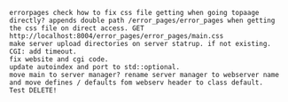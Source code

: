 	errorpages check how to fix css file getting when going topaage directly? appends double path /error_pages/error_pages when getting the css file on direct access. GET http://localhost:8004/error_pages/error_pages/main.css
	make server upload directories on server statrup. if not existing.
	CGI: add timeout. 
	fix website and cgi code.
	update autoindex and port to std::optional.
	move main to server manager? rename server manager to webserver name and move defines / defaults fom webserv header to class default.
	Test DELETE!